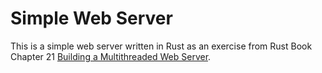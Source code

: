 # Simple Web Server

This is a simple web server written in Rust as an exercise from Rust Book Chapter 21 [Building a Multithreaded Web Server](https://rust-book.cs.brown.edu/ch21-00-final-project-a-web-server.html).
